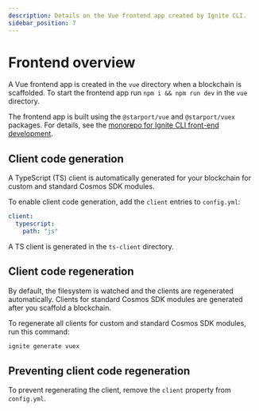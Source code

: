 ```yaml
---
description: Details on the Vue frontend app created by Ignite CLI.
sidebar_position: 7
---
```


# Frontend overview

A Vue frontend app is created in the `vue` directory when a blockchain is scaffolded. To start the frontend app run `npm i && npm run dev` in the `vue` directory.

The frontend app is built using the `@starport/vue` and `@starport/vuex` packages. For details, see the [monorepo for Ignite CLI front-end development](https://github.com/ignite/web).

## Client code generation

A TypeScript (TS) client is automatically generated for your blockchain for custom and standard Cosmos SDK modules.

To enable client code generation, add the `client` entries to `config.yml`:

```yaml
client:
  typescript:
    path: "js"
```

A TS client is generated in the `ts-client` directory.

## Client code regeneration

By default, the filesystem is watched and the clients are regenerated automatically. Clients for standard Cosmos SDK modules are generated after you scaffold a blockchain.

To regenerate all clients for custom and standard Cosmos SDK modules, run this command:

```bash
ignite generate vuex
```

## Preventing client code regeneration	

To prevent regenerating the client, remove the `client` property from `config.yml`.	
